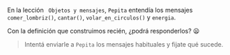 En la lección ` Objetos y mensajes`, `Pepita` entendía los mensajes `comer_lombriz()`, `cantar()`, `volar_en_circulos()` y `energia`.

Con la definición que construimos recién, ¿podrá responderlos? :frowning:

> Intentá enviarle a `Pepita` los mensajes habituales y fijate qué sucede.